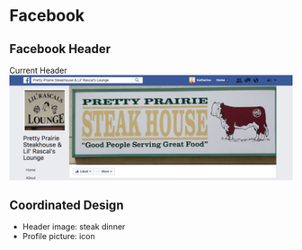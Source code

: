 # Facebook

## Facebook Header

Current Header
![](facebook-header.jpg)

## Coordinated Design

* Header image: steak dinner
* Profile picture: icon 


